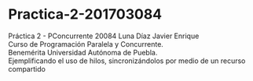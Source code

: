 # Practica-2-201703084  
Práctica 2 - PConcurrente 20084 Luna Díaz Javier Enrique  
Curso de Programación Paralela y Concurrente.  
Benemérita Universidad Autónoma de Puebla.  
Ejemplificando el uso de hilos, sincronizándolos por medio de un recurso compartido
